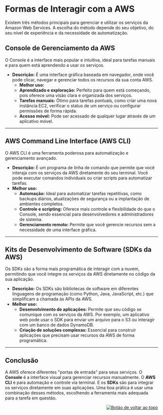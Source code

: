 <a id="top"></a>
# Formas de Interagir com a AWS
Existem três métodos principais para gerenciar e utilizar os serviços da Amazon Web Services. A escolha do método depende do seu objetivo, do seu nível de experiência e da necessidade de automatização.
## Console de Gerenciamento da AWS
O Console é a interface mais popular e intuitiva, ideal para tarefas manuais e para quem está aprendendo a usar os serviços.
- **Descrição:** É uma interface gráfica baseada em navegador, onde você pode clicar, navegar e gerenciar todos os recursos da sua conta AWS.
    - **Melhor uso:**
    - **Aprendizado e exploração:** Perfeito para quem está começando, pois oferece uma visão clara e organizada dos serviços.
    - **Tarefas manuais:** Ótimo para tarefas pontuais, como criar uma nova instância EC2, verificar o status de um serviço ou configurar permissões de forma rápida.
    - **Acesso móvel:** Pode ser acessado de qualquer lugar através de um aplicativo móvel.
---
## AWS Command Line Interface (AWS CLI)
O AWS CLI é uma ferramenta poderosa para automatização e gerenciamento avançado.
- **Descrição:** É um programa de linha de comando que permite que você interaja com os serviços da AWS diretamente do seu terminal. Você pode executar comandos individuais ou criar scripts para automatizar tarefas.
- **Melhor uso:**
    - **Automação:** Ideal para automatizar tarefas repetitivas, como backups diários, atualizações de segurança ou a implantação de ambientes completos.
    - **Controle e scripting:** Oferece mais controle e flexibilidade do que o Console, sendo essencial para desenvolvedores e administradores de sistema.
    - **Gerenciamento remoto:** Permite que você gerencie recursos sem a necessidade de uma interface gráfica.
---
## Kits de Desenvolvimento de Software (SDKs da AWS)
Os SDKs são a forma mais programática de interagir com a nuvem, permitindo que você integre os serviços da AWS diretamente no código da sua aplicação.
- **Descrição:** Os SDKs são bibliotecas de software em diferentes linguagens de programação (como Python, Java, JavaScript, etc.) que simplificam a chamada às APIs da AWS.
- **Melhor uso:**
    - **Desenvolvimento de aplicações:** Permite que seu código se comunique com os serviços da AWS. Por exemplo, um aplicativo web pode usar o SDK para enviar um arquivo para o S3 ou interagir com um banco de dados DynamoDB.
    - **Criação de soluções complexas:** Essencial para construir aplicações que precisam usar recursos da AWS de forma programática.
---
## **Conclusão**
A  AWS oferece diferentes "portas de entrada" para seus serviços. O **Console** é a interface visual para gerenciar recursos manualmente. O **AWS CLI** é para automação e controle via terminal. E os **SDKs** são para integrar os serviços diretamente em suas aplicações. Uma boa prática é usar uma combinação desses métodos, escolhendo a ferramenta mais adequada para a tarefa em questão.

<div align="right">
  <a href="#top">
    <img src="https://img.shields.io/badge/-Voltar%20ao%20Topo-lightgrey?style=for-the-badge" alt="Botão de voltar ao topo">
  </a>
</div>